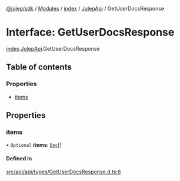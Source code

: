 [@julep/sdk](../README.md) / [Modules](../modules.md) / [index](../modules/index.md) / [JulepApi](../modules/index.JulepApi.md) / GetUserDocsResponse

# Interface: GetUserDocsResponse

[index](../modules/index.md).[JulepApi](../modules/index.JulepApi.md).GetUserDocsResponse

## Table of contents

### Properties

- [items](index.JulepApi.GetUserDocsResponse.md#items)

## Properties

### items

• `Optional` **items**: [`Doc`](index.JulepApi.Doc.md)[]

#### Defined in

[src/api/api/types/GetUserDocsResponse.d.ts:6](https://github.com/julep-ai/monorepo/blob/8b1493a/sdks/js/src/api/api/types/GetUserDocsResponse.d.ts#L6)
